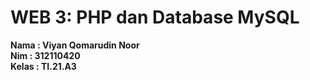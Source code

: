 # WEB 3: PHP dan Database MySQL

**Nama  : Viyan Qomarudin Noor** <br/>
**Nim   : 312110420** <br/>
**Kelas : TI.21.A3** <br/>
